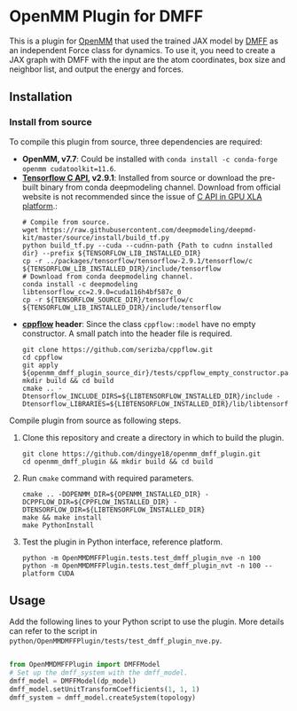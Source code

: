 # OpenMM Plugin for DMFF


This is a plugin for [OpenMM](http://openmm.org) that used the trained JAX model by [DMFF](https://github.com/deepmodeling/DMFF) as an independent Force class for dynamics.
To use it, you need to create a JAX graph with DMFF with the input are the atom coordinates, box size and neighbor list, and output the energy and forces.

## Installation

### Install from source
To compile this plugin from source, three dependencies are required:
* **OpenMM, v7.7**: Could be installed with `conda install -c conda-forge openmm cudatoolkit=11.6`.  
* **[Tensorflow C API](https://www.tensorflow.org), v2.9.1**: Installed from source or download the pre-built binary from conda deepmodeling channel. Download from official website is not recommended since the issue of [C API in GPU XLA platform](https://github.com/tensorflow/tensorflow/issues/50458#issuecomment-1140817145).:
   ```shell
   # Compile from source.
   wget https://raw.githubusercontent.com/deepmodeling/deepmd-kit/master/source/install/build_tf.py
   python build_tf.py --cuda --cudnn-path {Path to cudnn installed dir} --prefix ${TENSORFLOW_LIB_INSTALLED_DIR}
   cp -r ../packages/tensorflow/tensorflow-2.9.1/tensorflow/c ${TENSORFLOW_LIB_INSTALLED_DIR}/include/tensorflow
   # Download from conda deepmodeling channel.
   conda install -c deepmodeling libtensorflow_cc=2.9.0=cuda116h4bf587c_0
   cp -r ${TENSORFLOW_SOURCE_DIR}/tensorflow/c ${TENSORFLOW_LIB_INSTALLED_DIR}/include/tensorflow
   ```
* **[cppflow](https://github.com/serizba/cppflow) header**: Since the class `cppflow::model` have no empty constructor. A small patch into the header file is required. 
  ```shell
  git clone https://github.com/serizba/cppflow.git
  cd cppflow
  git apply ${openmm_dmff_plugin_source_dir}/tests/cppflow_empty_constructor.patch
  mkdir build && cd build
  cmake .. -Dtensorflow_INCLUDE_DIRS=${LIBTENSORFLOW_INSTALLED_DIR}/include -Dtensorflow_LIBRARIES=${LIBTENSORFLOW_INSTALLED_DIR}/lib/libtensorflow.so
  ```

Compile plugin from source as following steps.

1. Clone this repository and create a directory in which to build the plugin.
   ```shell
   git clone https://github.com/dingye18/openmm_dmff_plugin.git
   cd openmm_dmff_plugin && mkdir build && cd build
   ```

2. Run `cmake` command with required parameters.
   ```shell
   cmake .. -DOPENMM_DIR=${OPENMM_INSTALLED_DIR} -DCPPFLOW_DIR=${CPPFLOW_INSTALLED_DIR} -DTENSORFLOW_DIR=${LIBTENSORFLOW_INSTALLED_DIR}
   make && make install
   make PythonInstall
   ```
   
3. Test the plugin in Python interface, reference platform.
   ```shell
   python -m OpenMMDMFFPlugin.tests.test_dmff_plugin_nve -n 100
   python -m OpenMMDMFFPlugin.tests.test_dmff_plugin_nvt -n 100 --platform CUDA
   ```
## Usage
Add the following lines to your Python script to use the plugin.
More details can refer to the script in `python/OpenMMDMFFPlugin/tests/test_dmff_plugin_nve.py`.

```python

from OpenMMDMFFPlugin import DMFFModel
# Set up the dmff_system with the dmff_model.    
dmff_model = DMFFModel(dp_model)
dmff_model.setUnitTransformCoefficients(1, 1, 1)
dmff_system = dmff_model.createSystem(topology)
```
